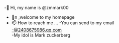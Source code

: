 -👋 Hi, my name is @zmmark00
- 👀n ,welcome to my homepage
- 📫 How to reach me ...
-You can send to my email</br>
-@2408675986.qq.com</br>
-My idol is Mark zuckerberg
<!---
zmmark00/zmmark00 is a ✨ special ✨ repository because its `README.md` (this file) appears on your GitHub profile.
You can click the Preview link to take a look at your changes.
--->
